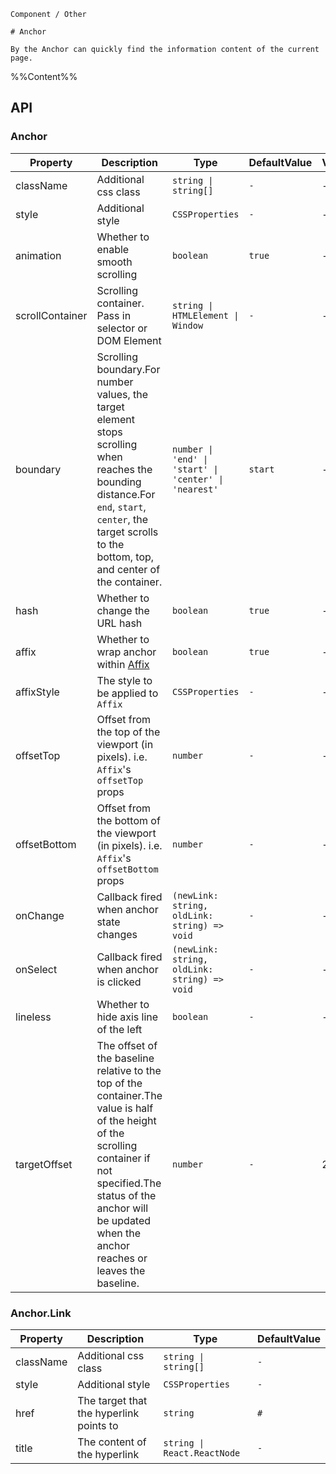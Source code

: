 `````
Component / Other

# Anchor

By the Anchor can quickly find the information content of the current page.
`````

%%Content%%

## API

### Anchor

|Property|Description|Type|DefaultValue|Version|
|---|---|---|---|---|
|className|Additional css class|`string \| string[]`|`-`|-|
|style|Additional style|`CSSProperties`|`-`|-|
|animation|Whether to enable smooth scrolling|`boolean`|`true`|-|
|scrollContainer|Scrolling container. Pass in selector or DOM Element|`string \| HTMLElement \| Window`|`-`|-|
|boundary|Scrolling boundary.For number values, the target element stops scrolling when reaches the bounding distance.For `end`, `start`, `center`, the target scrolls to the bottom, top, and center of the container.|`number \| 'end' \| 'start' \| 'center' \| 'nearest'`|`start`|-|
|hash|Whether to change the URL hash|`boolean`|`true`|-|
|affix|Whether to wrap anchor within [Affix](/react/components/affix)|`boolean`|`true`|-|
|affixStyle|The style to be applied to `Affix`|`CSSProperties`|`-`|-|
|offsetTop|Offset from the top of the viewport (in pixels). i.e. `Affix`'s `offsetTop` props|`number`|`-`|-|
|offsetBottom|Offset from the bottom of the viewport (in pixels). i.e. `Affix`'s `offsetBottom` props|`number`|`-`|-|
|onChange|Callback fired when anchor state changes|`(newLink: string, oldLink: string) => void`|`-`|-|
|onSelect|Callback fired when anchor is clicked|`(newLink: string, oldLink: string) => void`|`-`|-|
|lineless|Whether to hide axis line of the left|`boolean`|`-`|-|
|targetOffset|The offset of the baseline relative to the top of the container.The value is half of the height of the scrolling container if not specified.The status of the anchor will be updated when the anchor reaches or leaves the baseline.|`number`|`-`|2.22.0|

### Anchor.Link

|Property|Description|Type|DefaultValue|
|---|---|---|---|
|className|Additional css class|`string \| string[]`|`-`|
|style|Additional style|`CSSProperties`|`-`|
|href|The target that the hyperlink points to|`string`|`#`|
|title|The content of the hyperlink|`string \| React.ReactNode`|`-`|
